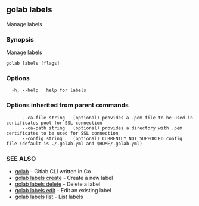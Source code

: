 ## golab labels

Manage labels

### Synopsis


Manage labels

```
golab labels [flags]
```

### Options

```
  -h, --help   help for labels
```

### Options inherited from parent commands

```
      --ca-file string   (optional) provides a .pem file to be used in certificates pool for SSL connection
      --ca-path string   (optional) provides a directory with .pem certificates to be used for SSL connection
      --config string    (optional) CURRENTLY NOT SUPPORTED config file (default is ./.golab.yml and $HOME/.golab.yml)
```

### SEE ALSO
* [golab](golab.md)	 - Gitlab CLI written in Go
* [golab labels create](golab_labels_create.md)	 - Create a new label
* [golab labels delete](golab_labels_delete.md)	 - Delete a label
* [golab labels edit](golab_labels_edit.md)	 - Edit an existing label
* [golab labels list](golab_labels_list.md)	 - List labels

